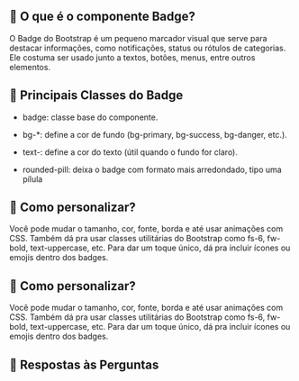 ## 🔷 O que é o componente Badge?

O Badge do Bootstrap é um pequeno marcador visual que serve para destacar informações, como notificações, status ou rótulos de categorias. Ele costuma ser usado junto a textos, botões, menus, entre outros elementos.

## 🧩 Principais Classes do Badge

* badge: classe base do componente.

* bg-*: define a cor de fundo (bg-primary, bg-success, bg-danger, etc.).

* text-: define a cor do texto (útil quando o fundo for claro).

* rounded-pill: deixa o badge com formato mais arredondado, tipo uma pílula

## 🎨 Como personalizar?

Você pode mudar o tamanho, cor, fonte, borda e até usar animações com CSS. Também dá pra usar classes utilitárias do Bootstrap como fs-6, fw-bold, text-uppercase, etc. Para dar um toque único, dá pra incluir ícones ou emojis dentro dos badges.

## 🎨 Como personalizar?

Você pode mudar o tamanho, cor, fonte, borda e até usar animações com CSS. Também dá pra usar classes utilitárias do Bootstrap como fs-6, fw-bold, text-uppercase, etc. Para dar um toque único, dá pra incluir ícones ou emojis dentro dos badges.

## 🧠  Respostas às Perguntas


